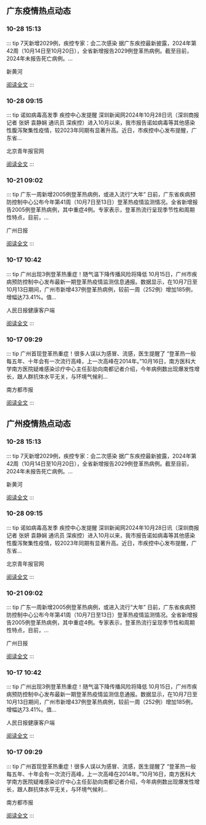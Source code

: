 
## 广东疫情热点动态

  
### 10-28 15:13
::: tip 7天新增2029例，疾控专家：会二次感染
据广东疾控最新披露，2024年第42周（10月14日至10月20日），全省新增报告2029例登革热病例。截至目前，2024年未报告死亡病例。...

新黄河

[阅读全文](https://view.inews.qq.com/a/20241028A05E2C00?uid=101705948131&chlid=_qqnews_custom_search_pictext)
:::

### 10-28 09:15
::: tip 诺如病毒高发季 疾控中心发提醒
深圳新闻网2024年10月28日讯（深圳商报记者 张妍 袁静娴 通讯员 深疾控）进入10月以来，我市报告诺如病毒等其他感染性腹泻聚集性疫情，较2023年同期有显著升高。近日，市疾控中心发布提醒，广东省...

北京青年报官网

[阅读全文](https://view.inews.qq.com/a/20241028A01UDA00?uid=101705948131&chlid=_qqnews_custom_search_pictext)
:::

### 10-21 09:02
::: tip 广东一周新增2005例登革热病例，或进入流行“大年”
日前，广东省疾病预防控制中心公布今年第41周（10月7日至13日）登革热疫情监测情况。全省新增报告2005例登革热病例，其中重症4例。专家表示，登革热流行呈现季节性和周期性特点，目前，...

广州日报

[阅读全文](https://view.inews.qq.com/a/20241021A01FSK00?uid=101705948131&chlid=_qqnews_custom_search_pictext)
:::

### 10-17 10:42
::: tip 广州出现3例登革热重症！随气温下降传播风险将降低
10月15日，广州市疾病预防控制中心发布最新一期登革热疫情监测信息通报。数据显示，在10月7日至10月13日期间，广州市新增437例登革热病例，较前一周（252例）增加185例，增幅达73.41%。值...

人民日报健康客户端

[阅读全文](https://view.inews.qq.com/a/20241017A02ZX200?uid=101705948131&chlid=_qqnews_custom_search_pictext)
:::

### 10-17 09:29
::: tip 广州首现登革热重症！很多人误以为感冒、流感，医生提醒了
“登革热一般每五年、十年会有一次流行高峰，上一次高峰在2014年。”10月16日，南方医科大学南方医院疑难感染诊疗中心主任彭劼向南都记者介绍，今年病例数出现爆发性增长，跟人群抗体水平无关，与环境气候利...

南方都市报

[阅读全文](https://view.inews.qq.com/a/20241017A021KI00?uid=101705948131&chlid=_qqnews_custom_search_pictext)
:::


## 广州疫情热点动态

  
### 10-28 15:13
::: tip 7天新增2029例，疾控专家：会二次感染
据广东疾控最新披露，2024年第42周（10月14日至10月20日），全省新增报告2029例登革热病例。截至目前，2024年未报告死亡病例。...

新黄河

[阅读全文](https://view.inews.qq.com/a/20241028A05E2C00?uid=101705948131&chlid=_qqnews_custom_search_pictext)
:::

### 10-28 09:15
::: tip 诺如病毒高发季 疾控中心发提醒
深圳新闻网2024年10月28日讯（深圳商报记者 张妍 袁静娴 通讯员 深疾控）进入10月以来，我市报告诺如病毒等其他感染性腹泻聚集性疫情，较2023年同期有显著升高。近日，市疾控中心发布提醒，广东省...

北京青年报官网

[阅读全文](https://view.inews.qq.com/a/20241028A01UDA00?uid=101705948131&chlid=_qqnews_custom_search_pictext)
:::

### 10-21 09:02
::: tip 广东一周新增2005例登革热病例，或进入流行“大年”
日前，广东省疾病预防控制中心公布今年第41周（10月7日至13日）登革热疫情监测情况。全省新增报告2005例登革热病例，其中重症4例。专家表示，登革热流行呈现季节性和周期性特点，目前，...

广州日报

[阅读全文](https://view.inews.qq.com/a/20241021A01FSK00?uid=101705948131&chlid=_qqnews_custom_search_pictext)
:::

### 10-17 10:42
::: tip 广州出现3例登革热重症！随气温下降传播风险将降低
10月15日，广州市疾病预防控制中心发布最新一期登革热疫情监测信息通报。数据显示，在10月7日至10月13日期间，广州市新增437例登革热病例，较前一周（252例）增加185例，增幅达73.41%。值...

人民日报健康客户端

[阅读全文](https://view.inews.qq.com/a/20241017A02ZX200?uid=101705948131&chlid=_qqnews_custom_search_pictext)
:::

### 10-17 09:29
::: tip 广州首现登革热重症！很多人误以为感冒、流感，医生提醒了
“登革热一般每五年、十年会有一次流行高峰，上一次高峰在2014年。”10月16日，南方医科大学南方医院疑难感染诊疗中心主任彭劼向南都记者介绍，今年病例数出现爆发性增长，跟人群抗体水平无关，与环境气候利...

南方都市报

[阅读全文](https://view.inews.qq.com/a/20241017A021KI00?uid=101705948131&chlid=_qqnews_custom_search_pictext)
:::

